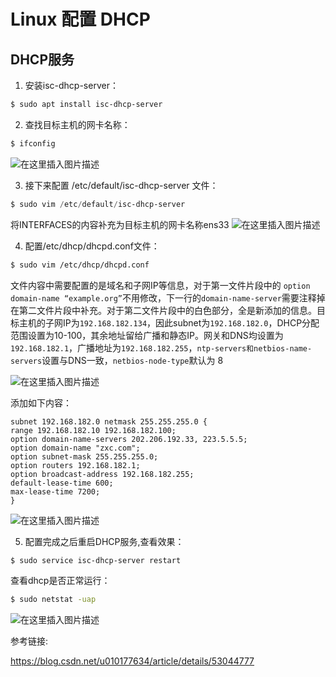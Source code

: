 #  Linux 配置 DHCP
## DHCP服务

1. 安装isc-dhcp-server：

```powershell
$ sudo apt install isc-dhcp-server
```
2. 查找目标主机的网卡名称：

```sh
$ ifconfig
```
![在这里插入图片描述](https://img-blog.csdnimg.cn/20191021160115110.png?x-oss-process=image/watermark,type_ZmFuZ3poZW5naGVpdGk,shadow_10,text_aHR0cHM6Ly9ibG9nLmNzZG4ubmV0L3FxXzQxNDk1MzQw,size_16,color_FFFFFF,t_70)

3. 接下来配置 /etc/default/isc-dhcp-server 文件：

```powershell
$ sudo vim /etc/default/isc-dhcp-server
```
将INTERFACES的内容补充为目标主机的网卡名称ens33
![在这里插入图片描述](https://img-blog.csdnimg.cn/20191021160439503.png?x-oss-process=image/watermark,type_ZmFuZ3poZW5naGVpdGk,shadow_10,text_aHR0cHM6Ly9ibG9nLmNzZG4ubmV0L3FxXzQxNDk1MzQw,size_16,color_FFFFFF,t_70)

4. 配置/etc/dhcp/dhcpd.conf文件：
```sh
$ sudo vim /etc/dhcp/dhcpd.conf
```
文件内容中需要配置的是域名和子网IP等信息，对于第一文件片段中的
`option domain-name “example.org”`不用修改，下一行的`domain-name-server`需要注释掉在第二文件片段中补充。对于第二文件片段中的白色部分，全是新添加的信息。目标主机的子网IP为`192.168.182.134`，因此subnet为`192.168.182.0`，DHCP分配范围设置为10-100，其余地址留给广播和静态IP。网关和DNS均设置为`192.168.182.1`，广播地址为`192.168.182.255`，`ntp-servers和netbios-name-servers`设置与DNS一致，`netbios-node-type`默认为 8

![在这里插入图片描述](https://img-blog.csdnimg.cn/20191021161151349.png?x-oss-process=image/watermark,type_ZmFuZ3poZW5naGVpdGk,shadow_10,text_aHR0cHM6Ly9ibG9nLmNzZG4ubmV0L3FxXzQxNDk1MzQw,size_16,color_FFFFFF,t_70)

添加如下内容：
```
subnet 192.168.182.0 netmask 255.255.255.0 {
range 192.168.182.10 192.168.182.100;
option domain-name-servers 202.206.192.33, 223.5.5.5;
option domain-name "zxc.com";
option subnet-mask 255.255.255.0;
option routers 192.168.182.1;
option broadcast-address 192.168.182.255;
default-lease-time 600;
max-lease-time 7200;
}
```

![在这里插入图片描述](https://img-blog.csdnimg.cn/20191021161003802.png?x-oss-process=image/watermark,type_ZmFuZ3poZW5naGVpdGk,shadow_10,text_aHR0cHM6Ly9ibG9nLmNzZG4ubmV0L3FxXzQxNDk1MzQw,size_16,color_FFFFFF,t_70)

5. 配置完成之后重启DHCP服务,查看效果：

```sh
$ sudo service isc-dhcp-server restart
```
查看dhcp是否正常运行：

```sh
$ sudo netstat -uap
```
![在这里插入图片描述](https://img-blog.csdnimg.cn/20191021161702545.png?x-oss-process=image/watermark,type_ZmFuZ3poZW5naGVpdGk,shadow_10,text_aHR0cHM6Ly9ibG9nLmNzZG4ubmV0L3FxXzQxNDk1MzQw,size_16,color_FFFFFF,t_70)

参考链接: 

<https://blog.csdn.net/u010177634/article/details/53044777>
